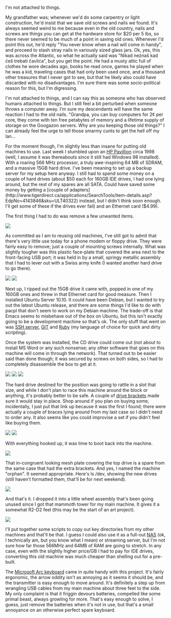I'm not attached to things.

My grandfather was; whenever we'd do some carpentry or light construction, he'd insist that we save old screws and nails we found. It's always seemed weird to me because even in the old country, nails and screws are things you can get at the hardware store for $20 per 5 lbs, so there never seemed to be much of a point in saving old ones. Whenever I'd point this out, he'd reply "You never know when a nail will come in handy", and proceed to stash stray nails in variously sized glass jars. Ok, yes, this was across the Atlantic, so what he actually said was "Nikad neznaš kad ćeš trebati čavlića", but you get the point. He had a musty attic full of clothes he wore decades ago, books he read once, games he played when he was a kid, traveling cases that had only been used once, and a thousand other treasures that I never got to see, but that he likely also could have discarded with no disadvantages. I'm sure there was some socio-political reason for this, but I'm digressing.

I'm not attached to things, and I can say this as someone who has observed humans attached to things. But I still feel a bit perturbed when someone throws a computer away. I'm sure my descendants will have the same reaction I had to the old nails. "Grandpa, you can buy computers for 2¢ per core, they come with ten free petabytes of memory and a lifetime supply of storage on the Googazon servers. Why are you keeping those old things?" I can already feel the urge to tell those smarmy cunts to get the hell off my lan...

For the moment though, I'm slightly less than insane for putting old machines to use. Last week I stumbled upon an [HP Pavillion](http://www0.shopping.com/Hewlett-Packard-HP-Pavilion-6645C-D9948AABA/info) circa 1998 (well, I assume it was thereabouts since it still had Windows 98 installed). With a roaring 566 MHz processor, a truly awe-inspiring 64 MB of SDRAM, and a massive 15GB hard drive. I've been meaning to set up a backup server for my setup here anyway. I still had to spend some money on a couple of hard drives (about $50 each for 160GB IDE drives, I had one lying around, but the rest of my spares are all SATA. Could have saved some money by getting a [couple of adapters](http://www.tigerdirect.ca/applications/SearchTools/item-details.asp?EdpNo=4143846&sku=ULT40322) instead, but I didn't think soon enough. I'll get some of these if the drives ever fail) and an Ethernet card ($4.99).

The first thing I had to do was remove a few unwanted items. 

<a onblur="try {parent.deselectBloggerImageGracefully();} catch(e) {}" href="http://3.bp.blogspot.com/_aNhkzkd_Yww/TUoEUuxcQiI/AAAAAAAAAFc/s1-B7Ci2UsI/s1600/2011-02-01%2B23.47.27.jpg">![](http://3.bp.blogspot.com/_aNhkzkd_Yww/TUoEUuxcQiI/AAAAAAAAAFc/s1-B7Ci2UsI/s400/2011-02-01%2B23.47.27.jpg)</a>

As committed as I am to reusing old machines, I've still got to admit that there's very little use today for a phone modem or floppy drive. They were fairly easy to remove; just a couple of mounting screws internally. What was slightly tougher was this plastic face-plate that covered the area next to the front-facing USB port; it was held in by a small, springy metallic assembly that I had to lever out with a Swiss army knife (I wanted another hard drive to go there).

<a onblur="try {parent.deselectBloggerImageGracefully();} catch(e) {}" href="http://4.bp.blogspot.com/_aNhkzkd_Yww/TUoEi5QQD-I/AAAAAAAAAFk/dDdPMjX7xGg/s1600/metal-thing2.jpg">![](http://4.bp.blogspot.com/_aNhkzkd_Yww/TUoEi5QQD-I/AAAAAAAAAFk/dDdPMjX7xGg/s400/metal-thing2.jpg)</a>
<a onblur="try {parent.deselectBloggerImageGracefully();} catch(e) {}" href="http://1.bp.blogspot.com/_aNhkzkd_Yww/TUoEvtja50I/AAAAAAAAAFs/qBWD2KB1l3M/s1600/face-plate.jpg">![](http://1.bp.blogspot.com/_aNhkzkd_Yww/TUoEvtja50I/AAAAAAAAAFs/qBWD2KB1l3M/s400/face-plate.jpg)</a>

Next up, I ripped out the 15GB drive it came with, popped in one of my 160GB ones and threw in that Ethernet card for good measure. Then I installed Ubuntu Server 10.10. It could have been Debian, but I wanted to try out the latest Ubuntu release, and there are some things I'd like to do with pacpl that don't seem to work on my Debian machine. The trade-off is that Emacs seems to misbehave out of the box on Ubuntu, but this isn't exactly going to be a development machine so that's ok. The only stuff that went on was [SSH server](http://www.openssh.com/), [GIT](http://git-scm.com/) and [Ruby](http://www.ruby-lang.org/en/) (my language of choice for quick and dirty scripting).

Once the system was installed, the CD drive could come out (not about to install MS Word or any such nonsense; any other software that goes on this machine will come in through the network). That turned out to be easier said than done though; it was secured by screws on both sides, so I had to completely disassemble the box to get at it.

<a onblur="try {parent.deselectBloggerImageGracefully();} catch(e) {}" href="http://4.bp.blogspot.com/_aNhkzkd_Yww/TUoFCAj_KgI/AAAAAAAAAF0/DRRURnMTrAk/s1600/2011-02-02%2B16.37.31.jpg">![](http://4.bp.blogspot.com/_aNhkzkd_Yww/TUoFCAj_KgI/AAAAAAAAAF0/DRRURnMTrAk/s400/2011-02-02%2B16.37.31.jpg)</a>
<a onblur="try {parent.deselectBloggerImageGracefully();} catch(e) {}" href="http://3.bp.blogspot.com/_aNhkzkd_Yww/TUoFP1H3ScI/AAAAAAAAAF8/X53lnEGgAQ0/s1600/2011-02-02%2B16.37.41.jpg">![](http://3.bp.blogspot.com/_aNhkzkd_Yww/TUoFP1H3ScI/AAAAAAAAAF8/X53lnEGgAQ0/s400/2011-02-02%2B16.37.41.jpg)</a>
<a onblur="try {parent.deselectBloggerImageGracefully();} catch(e) {}" href="http://3.bp.blogspot.com/_aNhkzkd_Yww/TUoFQDnK8AI/AAAAAAAAAGE/7bet0fYVJes/s1600/2011-02-02%2B16.37.58.jpg">![](http://3.bp.blogspot.com/_aNhkzkd_Yww/TUoFQDnK8AI/AAAAAAAAAGE/7bet0fYVJes/s400/2011-02-02%2B16.37.58.jpg)</a>

The hard drive destined for the position was going to rattle in a slot that size, and while I don't plan to race this machine around the block or anything, it's probably better to be safe. A couple of [drive brackets](http://www.nextag.com/hard-drive-adapter-bracket/stores-html) made sure it would stay in place. Shop around if you plan on buying some, incidentally, I just put that link up because it was the first I found; there were actually a couple of braces lying around from my last case so I didn't need to order any. It also seems like you could improvise a set if you didn't feel like buying them.

<a onblur="try {parent.deselectBloggerImageGracefully();} catch(e) {}" href="http://2.bp.blogspot.com/_aNhkzkd_Yww/TUoFo9MiBbI/AAAAAAAAAGU/WCLbmPxJ5ko/s1600/2011-02-02%2B17.15.10.jpg">![](http://2.bp.blogspot.com/_aNhkzkd_Yww/TUoFo9MiBbI/AAAAAAAAAGU/WCLbmPxJ5ko/s400/2011-02-02%2B17.15.10.jpg)</a>
<a onblur="try {parent.deselectBloggerImageGracefully();} catch(e) {}" href="http://3.bp.blogspot.com/_aNhkzkd_Yww/TUoFoVpZ25I/AAAAAAAAAGM/-2cSQ24sBjA/s1600/2011-02-02%2B17.15.25.jpg">![](http://3.bp.blogspot.com/_aNhkzkd_Yww/TUoFoVpZ25I/AAAAAAAAAGM/-2cSQ24sBjA/s400/2011-02-02%2B17.15.25.jpg)</a>

With everything hooked up, it was time to boot back into the machine.

<a onblur="try {parent.deselectBloggerImageGracefully();} catch(e) {}" href="http://2.bp.blogspot.com/_aNhkzkd_Yww/TUoF2QYIPdI/AAAAAAAAAGc/DyrEqyf4NRQ/s1600/2011-02-02%2B17.21.42.jpg">![](http://2.bp.blogspot.com/_aNhkzkd_Yww/TUoF2QYIPdI/AAAAAAAAAGc/DyrEqyf4NRQ/s400/2011-02-02%2B17.21.42.jpg)</a>

That in-congruent looking mesh plate covering the top drive is a spare from the same case that had the extra brackets. And yes, I named the machine "orphan". It seemed appropriate. Here's ls /dev, showing the new drives (still haven't formatted them, that'll be for next weekend).

<a onblur="try {parent.deselectBloggerImageGracefully();} catch(e) {}" href="http://3.bp.blogspot.com/_aNhkzkd_Yww/TUoGEVL5z2I/AAAAAAAAAGk/fs4MVeiUSRw/s1600/2011-02-02%2B17.28.03.jpg">![](http://3.bp.blogspot.com/_aNhkzkd_Yww/TUoGEVL5z2I/AAAAAAAAAGk/fs4MVeiUSRw/s400/2011-02-02%2B17.28.03.jpg)</a>

And that's it. I dropped it into a little wheel assembly that's been going unused since I got that mammoth tower for my main machine. It gives it a somewhat R2-D2 feel (this may be the start of an art project). 

<a onblur="try {parent.deselectBloggerImageGracefully();} catch(e) {}" href="http://1.bp.blogspot.com/_aNhkzkd_Yww/TUoGSfkn41I/AAAAAAAAAGs/EAjpAYEKy-g/s1600/2011-02-02%2B17.30.29.jpg">![](http://1.bp.blogspot.com/_aNhkzkd_Yww/TUoGSfkn41I/AAAAAAAAAGs/EAjpAYEKy-g/s400/2011-02-02%2B17.30.29.jpg)</a>

I'll put together some scripts to copy out key directories from my other machines and that'll be that. I guess I could also use it as a full-out [NAS](http://www.newegg.ca/Store/SubCategory.aspx?SubCategory=124&name=Network-Storage-NAS) (ok, I technically am, but you know what I mean) or streaming server, but I'm not sure how far those 566MHz and 64MB of RAM are going to stretch. In any case, even with the slightly higher price/GB I had to pay for IDE drives, converting this old machine was much cheaper than shelling out for a pre-built.

The [Microsoft Arc keyboard](http://www.microsoft.com/hardware/mouseandkeyboard/ProductDetails.aspx?pid=120) came in quite handy with this project. It's fairly ergonomic, the arrow oddity isn't as annoying as it seems it should be, and the transmitter is easy enough to move around. It's definitely a step up from wrangling USB cables from my main machine about three feet to the side. My only complaint is that it friggin devours batteries, compelled like some primal beast, always growling for more. That's easy enough to solve, I guess, just remove the batteries when it's not in use, but that's a small annoyance on an otherwise perfect spare keyboard.

<!--  LocalWords:  Pavillion Ok Nikad neznaš kad ćeš trebati čavlića socio Googazon SDRAM IDE SATA pacpl ok px that'll deselectBloggerImageGracefully friggin
 -->

